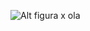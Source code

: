 ![Alt figura x](https://raw.githubusercontent.com/afrans/test_readme_picture/master/figuras/teste.png)
ola